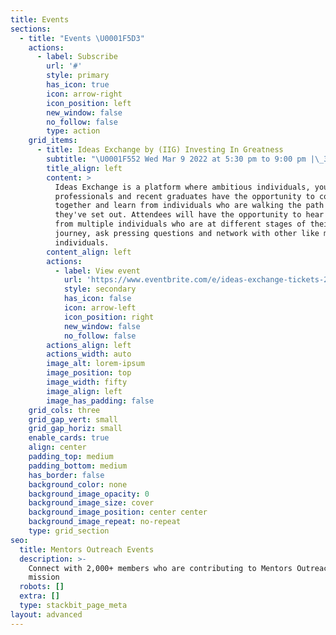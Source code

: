 ```yaml
---
title: Events
sections:
  - title: "Events \U0001F5D3️"
    actions:
      - label: Subscribe
        url: '#'
        style: primary
        has_icon: true
        icon: arrow-right
        icon_position: left
        new_window: false
        no_follow: false
        type: action
    grid_items:
      - title: Ideas Exchange by (IIG) Investing In Greatness
        subtitle: "\U0001F552 Wed Mar 9 2022 at 5:30 pm to 9:00 pm |\_315 Brunswick Street,\_Fortitude Valley, QLD 4006"
        title_align: left
        content: >
          Ideas Exchange is a platform where ambitious individuals, young
          professionals and recent graduates have the opportunity to come
          together and learn from individuals who are walking the path that
          they've set out. Attendees will have the opportunity to hear stories
          from multiple individuals who are at different stages of their
          journey, ask pressing questions and network with other like minded
          individuals.
        content_align: left
        actions:
          - label: View event
            url: 'https://www.eventbrite.com/e/ideas-exchange-tickets-268338707297'
            style: secondary
            has_icon: false
            icon: arrow-left
            icon_position: right
            new_window: false
            no_follow: false
        actions_align: left
        actions_width: auto
        image_alt: lorem-ipsum
        image_position: top
        image_width: fifty
        image_align: left
        image_has_padding: false
    grid_cols: three
    grid_gap_vert: small
    grid_gap_horiz: small
    enable_cards: true
    align: center
    padding_top: medium
    padding_bottom: medium
    has_border: false
    background_color: none
    background_image_opacity: 0
    background_image_size: cover
    background_image_position: center center
    background_image_repeat: no-repeat
    type: grid_section
seo:
  title: Mentors Outreach Events
  description: >-
    Connect with 2,000+ members who are contributing to Mentors Outreach’s
    mission
  robots: []
  extra: []
  type: stackbit_page_meta
layout: advanced
---
```

